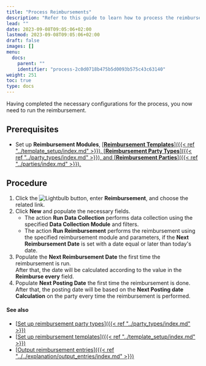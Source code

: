 ```yaml
---
title: "Process Reimbursements"
description: "Refer to this guide to learn how to process the reimbursement."
lead: ""
date: 2023-09-08T09:05:06+02:00
lastmod: 2023-09-08T09:05:06+02:00
draft: false
images: []
menu:
  docs:
    parent: ""
    identifier: "process-2c0d0718b475b5d0093b575c43c63140"
weight: 251
toc: true
type: docs
---
```


Having completed the necessary configurations for the process, you now need to run the reimbursement.

## Prerequisites

- Set up **Reimbursement Modules**, [<ins>**Reimbursement Templates**<ins>]({{< ref "../template_setup/index.md" >}}), [<ins>**Reimbursement Party Types**<ins>]({{< ref "../party_types/index.md" >}}), and [<ins>**Reimbursement Parties**<ins>]({{< ref "../parties/index.md" >}}).

## Procedure

1. Click the ![Lightbulb](Lightbulb_icon.PNG) button, enter **Reimbursement**, and choose the related link.        
2. Click **New** and populate the necessary fields.     
   - The action **Run Data Collection** performs data collection using the specified **Data Collection Module** and filters.
   - The action **Run Reimbursement** performs the reimbursement using the specified reimbursement module and parameters, if the **Next Reimbursement Date** is set with a date equal or later than today's date.
3. Populate the **Next Reimbursement Date** the first time the reimbursement is run.      
   After that, the date will be calculated according to the value in the **Reimburse every** field.
4. Populate **Next Posting Date** the first time the reimbursement is done.    
   After that, the posting date will be based on the **Next Posting date Calculation** on the party every time the reimbursement is performed. 

#### See also

- [<ins>Set up reimbursement party types<ins>]({{< ref "../party_types/index.md" >}})
- [<ins>Set up reimbursement templates<ins>]({{< ref "../template_setup/index.md" >}})
- [<ins>Output reimbursement entries<ins>]({{< ref "../../explanation/output_entries/index.md" >}})